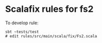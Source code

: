 # Scalafix rules for fs2

To develop rule:
```
sbt ~tests/test
# edit rules/src/main/scala/fix/Fs2.scala
```
